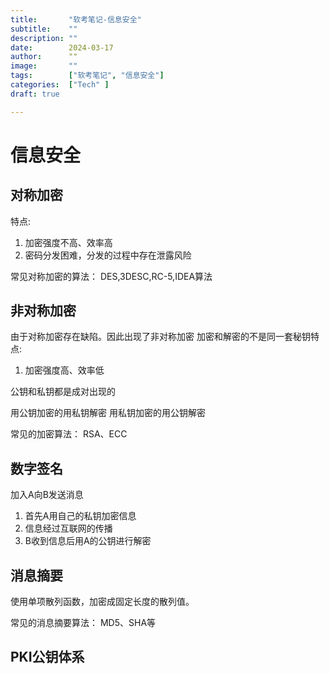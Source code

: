 ```yaml
---
title:       "软考笔记-信息安全"
subtitle:    ""
description: ""
date:        2024-03-17
author:      ""
image:       ""
tags:        ["软考笔记", "信息安全"]
categories:  ["Tech" ]
draft: true

---
```





# 信息安全

## 对称加密
特点: 
1. 加密强度不高、效率高
2. 密码分发困难，分发的过程中存在泄露风险

常见对称加密的算法：
DES,3DESC,RC-5,IDEA算法


## 非对称加密
由于对称加密存在缺陷。因此出现了非对称加密
加密和解密的不是同一套秘钥特点: 
1. 加密强度高、效率低


公钥和私钥都是成对出现的

用公钥加密的用私钥解密
用私钥加密的用公钥解密

常见的加密算法：
RSA、ECC



## 数字签名

加入A向B发送消息


1. 首先A用自己的私钥加密信息
2. 信息经过互联网的传播
3. B收到信息后用A的公钥进行解密



## 消息摘要
使用单项散列函数，加密成固定长度的散列值。

常见的消息摘要算法：
MD5、SHA等


## PKI公钥体系




